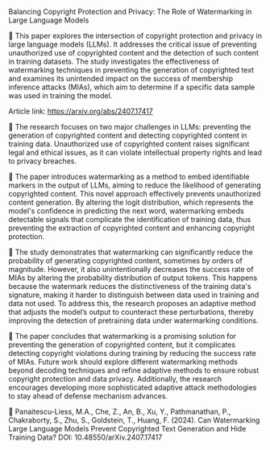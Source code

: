 Balancing Copyright Protection and Privacy: The Role of Watermarking in Large Language Models

📌 This paper explores the intersection of copyright protection and privacy in large language models (LLMs). It addresses the critical issue of preventing unauthorized use of copyrighted content and the detection of such content in training datasets. The study investigates the effectiveness of watermarking techniques in preventing the generation of copyrighted text and examines its unintended impact on the success of membership inference attacks (MIAs), which aim to determine if a specific data sample was used in training the model.

Article link: https://arxiv.org/abs/2407.17417

🔹 The research focuses on two major challenges in LLMs: preventing the generation of copyrighted content and detecting copyrighted content in training data. Unauthorized use of copyrighted content raises significant legal and ethical issues, as it can violate intellectual property rights and lead to privacy breaches.

🔹 The paper introduces watermarking as a method to embed identifiable markers in the output of LLMs, aiming to reduce the likelihood of generating copyrighted content. This novel approach effectively prevents unauthorized content generation. By altering the logit distribution, which represents the model's confidence in predicting the next word, watermarking embeds detectable signals that complicate the identification of training data, thus preventing the extraction of copyrighted content and enhancing copyright protection.

🔹 The study demonstrates that watermarking can significantly reduce the probability of generating copyrighted content, sometimes by orders of magnitude. However, it also unintentionally decreases the success rate of MIAs by altering the probability distribution of output tokens. This happens because the watermark reduces the distinctiveness of the training data's signature, making it harder to distinguish between data used in training and data not used. To address this, the research proposes an adaptive method that adjusts the model’s output to counteract these perturbations, thereby improving the detection of pretraining data under watermarking conditions.

🔹 The paper concludes that watermarking is a promising solution for preventing the generation of copyrighted content, but it complicates detecting copyright violations during training by reducing the success rate of MIAs. Future work should explore different watermarking methods beyond decoding techniques and refine adaptive methods to ensure robust copyright protection and data privacy. Additionally, the research encourages developing more sophisticated adaptive attack methodologies to stay ahead of defense mechanism advances.

📑 Panaitescu-Liess, M.A., Che, Z., An, B., Xu, Y., Pathmanathan, P., Chakraborty, S., Zhu, S., Goldstein, T., Huang, F. (2024).  Can Watermarking Large Language Models Prevent Copyrighted Text Generation and Hide Training Data? DOI: 10.48550/arXiv.2407.17417
